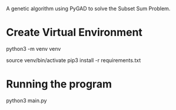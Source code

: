 A genetic algorithm using PyGAD to solve the Subset Sum Problem.

# Create Virtual Environment
python3 -m venv venv

source venv/bin/activate
pip3 install -r requirements.txt

# Running the program
python3 main.py